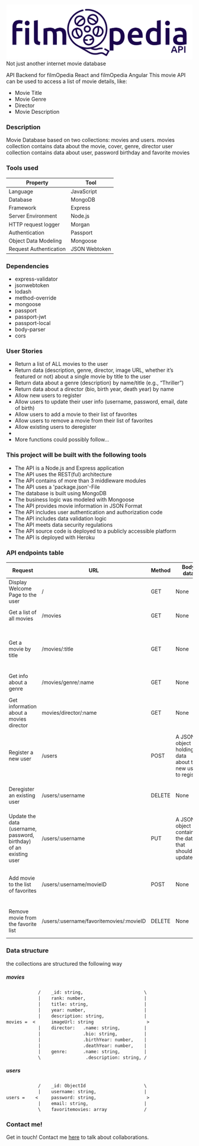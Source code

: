 ![alt filmOpediaApiLogo](https://github.com/danielvonboros/filmopedia/blob/main/public/filmopediaApiLogo.png?raw=true)
Not just another internet movie database

API Backend for filmOpedia React and filmOpedia Angular
This movie API can be used to access a list of movie details,
like:

<ul>
<li>Movie Title</li>
<li>Movie Genre</li>
<li>Director</li>
<li>Movie Description</li>
</ul>

### Description

Movie Database based on two collections: movies and users.
movies collection contains data about the movie, cover, genre, director
user collection contains data about user, password birthday and favorite movies

### Tools used

| Property               | Tool          |
| ---------------------- | ------------- |
| Language               | JavaScript    |
| Database               | MongoDB       |
| Framework              | Express       |
| Server Environment     | Node.js       |
| HTTP request logger    | Morgan        |
| Authentication         | Passport      |
| Object Data Modeling   | Mongoose      |
| Request Authentication | JSON Webtoken |

### Dependencies

<ul>
<li>express-validator</li>
<li>jsonwebtoken</li>
<li>lodash</li>
<li>method-override</li>
<li>mongoose</li>
<li>passport</li>
<li>passport-jwt</li>
<li>passport-local</li>
<li>body-parser</li>
<li>cors</li>
</ul>

### User Stories

<ul>
<li>Return a list of ALL movies to the user</li>
<li>Return data (description, genre, director, image URL, whether it’s featured or not) about a single movie by title to the user</li>
<li>Return data about a genre (description) by name/title (e.g., “Thriller”)</li>
<li>Return data about a director (bio, birth year, death year) by name</li>
<li>Allow new users to register</li>
<li>Allow users to update their user info (username, password, email, date of birth)</li>
<li>Allow users to add a movie to their list of favorites</li>
<li>Allow users to remove a movie from their list of favorites</li>
<li>Allow existing users to deregister</li>
<li></li>
<li>More functions could possibly follow... </li>
</ul>

### This project will be built with the following tools

<ul>
          <li>The API is a Node.js and Express application</li>
          <li>The API uses the REST(ful) architecture</li>
          <li>The API contains of more than 3 middleware modules</li>
          <li>The API uses a 'package.json'-File</li>
          <li>The database is built using MongoDB</li>
          <li>The business logic was modeled with Mongoose</li>
          <li>The API provides movie information in JSON Format</li>
          <li>The API includes user authentication and authorization code</li>
          <li>The API includes data validation logic</li>
          <li>The API meets data security regulations</li>
          <li>The API source code is deployed to a publicly accessible platform</li>
          <li>The API is deployed with Heroku</li>
        </ul>

### API endpoints table

<table>
             <thead>
                 <tr>
                     <th>Request</th>
                     <th>URL</th>
                     <th>Method</th>
                     <th>Body data</th>
                     <th>Response</th>
                 </tr>
             </thead>
                <tr>
                    <td>Display Welcome Page to the user</td>
                    <td>/</td>
                    <td>GET</td>
                    <td>None</td>
                    <td>A text message welcoming the user</td>
                </tr>
                <tr>
                    <td>Get a list of all movies</td>
                    <td>/movies</td>
                    <td>GET</td>
                    <td>None</td>
                    <td>A JSON object containing data about all movies</td>
                </tr>
                <tr>
                    <td>Get a movie by title</td>
                    <td>/movies/:title</td>
                    <td>GET</td>
                    <td>None</td>
                    <td>A JSON object containing data(description, genres, director, image URL) about the selected movie</td>
                </tr>
                <tr>
                    <td>Get info about a genre</td>
                    <td>/movies/genre/:name</td>
                    <td>GET</td>
                    <td>None</td>
                    <td>A JSON object contain data about a genre</td>
                </tr>
                <tr>
                    <td>Get information about a movies director</td>
                    <td>movies/director/:name</td>
                    <td>GET</td>
                    <td>None</td>
                    <td>A JSON object containing data about the director (name, bio, birthyear and death year)</td>
                </tr>
                <tr>
                    <td>Register a new user</td>
                    <td>/users</td>
                    <td>POST</td>
                    <td>A JSON object holding data about the new user to register</td>
                    <td>A JSON object containing data about user that has been registered</td>
                </tr>
                <tr>
                    <td>Deregister an existing user</td>
                    <td>/users/:username</td>
                    <td>DELETE</td>
                    <td>None</td>
                    <td>A text message indicating user was successfully removed</td>
                </tr>
                <tr>
                    <td>Update the data (username, password, birthday) of an existing user</td>
                    <td>/users/:username</td>
                    <td>PUT</td>
                    <td>A JSON object containing the data that should be updated</td>
                    <td>A JSON object containing all the data about the updated user info</td>
                </tr>
                <tr>
                    <td>Add movie to the list of favorites</td>
                    <td>/users/:username/movieID</td>
                    <td>POST</td>
                    <td>None</td>
                    <td>A JSON object containing all the data about the user including the updated favoritemovies</td>
                </tr>
                <tr>
                    <td>Remove movie from the favorite list</td>
                    <td>/users/:username/favoritemovies/:movieID</td>
                    <td>DELETE</td>
                    <td>None</td>
                    <td>A text message indicating that a movie was successfully removed</td>
                </tr>
         </table>

### Data structure

the collections are structured the following way

##### movies

```
            /    _id: string,                       \
            |    rank: number,                      |
            |    title: string,                     |
            |    year: number,                      |
            |    description: string,               |
movies =  <      imageUrl: string                    >
            |    director:   .name: string,         |
            |                .bio: string,          |
            |                .birthYear: number,    |
            |                .deathYear: number,    |
            |    genre:      .name: string,         |
            \                 .description: string, /
```

##### users

```
            /    _id: ObjectId                      \
            |    username: string,                  |
users =    <     password: string,                   >
            |    email: string,                     |
            \    favoritemovies: array              /
```

### Contact me!

Get in touch! Contact me <a href="https://linkedin.com/in/daniel-von-boros-92878a186">here</a> to talk about collaborations.

